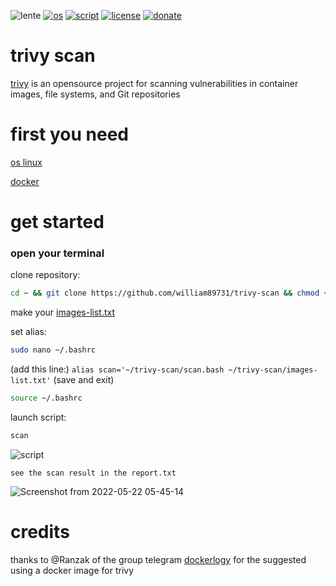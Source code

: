 ![lente](https://user-images.githubusercontent.com/68069659/169600300-9e68d3e0-8406-4eb6-a641-88525646bad3.gif)
[![os](https://img.shields.io/badge/os-linux-red)](https://www.linux.org/)
[![script](https://img.shields.io/badge/script-bash-orange)](https://www.gnu.org/software/bash/)
[![license](https://img.shields.io/badge/license-Apache--2.0-yellowgreen)](https://apache.org/licenses/LICENSE-2.0)
[![donate](https://img.shields.io/badge/donate-wango-blue)](https://www.wango.org/donate.aspx)
# trivy scan

[trivy](https://github.com/aquasecurity/trivy) is an opensource project for scanning  vulnerabilities in container images, file systems, and Git repositories

# first you need

[os linux](https://www.linux.org/pages/download/)

[docker](https://docs.docker.com/engine/install/)

# get started

### open your terminal 


clone  repository:

```bash
cd ~ && git clone https://github.com/william89731/trivy-scan && chmod +X ~/trivy-scan/scan.bash
```
make your [images-list.txt](https://github.com/william89731/trivy-scan/blob/main/images-list.txt)

set alias:

```bash
sudo nano ~/.bashrc
```
(add this line:) ``` alias scan='~/trivy-scan/scan.bash ~/trivy-scan/images-list.txt' ```  (save and exit)

```bash
source ~/.bashrc
```

launch script:

```bash
scan
```

![script](https://user-images.githubusercontent.com/68069659/169677210-5bfd94ef-386c-4a2c-aa4e-de102199c68d.gif)


```see the scan result in the report.txt```

![Screenshot from 2022-05-22 05-45-14](https://user-images.githubusercontent.com/68069659/169677510-98ded520-7738-4997-944c-910aa9d99033.png)


# credits

thanks to @Ranzak of the group telegram [dockerlogy](https://t.me/dockerlogy) for the suggested using a docker image for trivy









